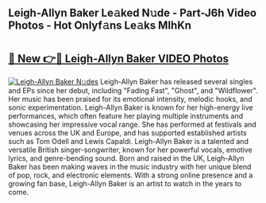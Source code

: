 ## Leigh-Allyn Baker Le𝚊ked N𝚞de - Part-J6h Video Photos - Hot Onlyf𝚊ns Le𝚊ks MIhKn

# <h2><a href="http://ab97393.deff.icu/?id=Leigh-Allyn+Baker">🔗 New 👉🔴 Leigh-Allyn Baker VIDEO Photos</a></h2>

[![Leigh-Allyn Baker N𝚞des](https://i.imgur.com/rIISA9y.gif)](http://ab97393.deff.icu/?id=Leigh-Allyn+Baker)
Leigh-Allyn Baker has released several singles and EPs since her debut, including "Fading Fast", "Ghost", and "Wildflower". Her music has been praised for its emotional intensity, melodic hooks, and sonic experimentation. Leigh-Allyn Baker is known for her high-energy live performances, which often feature her playing multiple instruments and showcasing her impressive vocal range. She has performed at festivals and venues across the UK and Europe, and has supported established artists such as Tom Odell and Lewis Capaldi. Leigh-Allyn Baker is a talented and versatile British singer-songwriter, known for her powerful vocals, emotive lyrics, and genre-bending sound. Born and raised in the UK, Leigh-Allyn Baker has been making waves in the music industry with her unique blend of pop, rock, and electronic elements. With a strong online presence and a growing fan base, Leigh-Allyn Baker is an artist to watch in the years to come.
